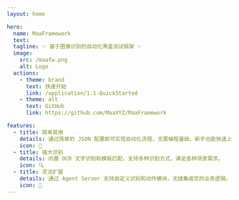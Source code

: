 ```yaml
---
layout: home

hero:
  name: MaaFramework
  text:
  tagline: ✨ 基于图像识别的自动化黑盒测试框架 ✨
  image:
    src: /maafw.png
    alt: Logo
  actions:
    - theme: brand
      text: 快速开始
      link: /application/1.1-QuickStarted
    - theme: alt
      text: GitHub
      link: https://github.com/MaaXYZ/MaaFramework

features:
  - title: 简单易用
    details: 通过简单的 JSON 配置即可实现自动化流程，无需编程基础，新手也能快速上手。
    icon: 🚀
  - title: 强大识别
    details: 内置 OCR 文字识别和模板匹配，支持多种识别方式，满足各种场景需求。
    icon: 🔍
  - title: 灵活扩展
    details: 通过 Agent Server 支持自定义识别和动作模块，无缝集成您的业务逻辑。
    icon: 🔧
---
```

